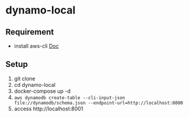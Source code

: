 # dynamo-local

## Requirement
- install aws-cli [Doc](https://docs.aws.amazon.com/cli/latest/userguide/cli-chap-getting-started.html)

## Setup
1. git clone
2. cd dynamo-local
3. docker-compose up -d
4. ```aws dynamodb create-table --cli-input-json file://dynamodb/schema.json --endpoint-url=http://localhost:8000```
5. access http://localhost:8001
